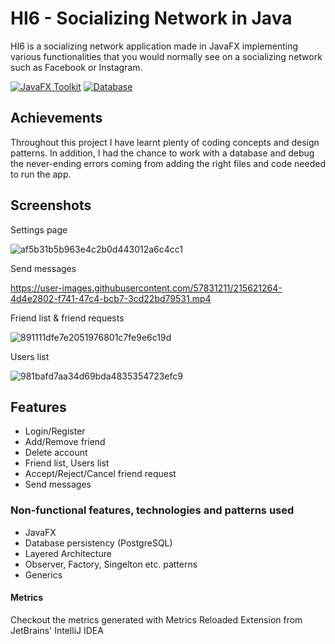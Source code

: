 # HI6 - Socializing Network in Java


HI6 is a socializing network application made in JavaFX implementing various functionalities that you would normally see on a socializing network such as Facebook or Instagram. 


[![JavaFX Toolkit](https://img.shields.io/badge/db-PostgreSQL-blue)](https://openjfx.io)
[![Database](https://img.shields.io/badge/toolkit-JavaFX-orange)](https://www.postgresql.org)

## Achievements
Throughout this project I have learnt plenty of coding concepts and design patterns. In addition, I had the chance to work with a database and debug the never-ending errors coming from adding the right files and code needed to run the app. 




## Screenshots
Settings page

![af5b31b5b963e4c2b0d443012a6c4cc1](https://user-images.githubusercontent.com/57831211/215621288-f222fdeb-bf63-4e3a-a294-84ac865c798c.png)

Send messages

https://user-images.githubusercontent.com/57831211/215621264-4d4e2802-f741-47c4-bcb7-3cd22bd79531.mp4

Friend list & friend requests

![891111dfe7e2051976801c7fe9e6c19d](https://user-images.githubusercontent.com/57831211/215621764-63573d8f-1ae0-4e63-99f0-19c1d9fd61bb.png)

Users list

![981bafd7aa34d69bda4835354723efc9](https://user-images.githubusercontent.com/57831211/215621771-84b8c3cc-9831-4315-9767-e291e8e84022.png)

## Features

- Login/Register
- Add/Remove friend
- Delete account
- Friend list, Users list
- Accept/Reject/Cancel friend request
- Send messages


### Non-functional features, technologies and patterns used
- JavaFX
- Database persistency (PostgreSQL)
- Layered Architecture
- Observer, Factory, Singelton etc. patterns
- Generics







#### Metrics

Checkout the metrics generated with Metrics Reloaded Extension from JetBrains' IntelliJ IDEA

    